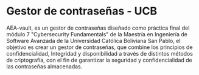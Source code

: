 # Gestor de contraseñas - UCB

AEA-vault, es un gestor de contraseñas diseñado como práctica final del módulo 7 "Cybersecurity Fundamentals" de la Maestría en Ingeniería de Software Avanzada de la Universidad Católica Boliviana San Pablo, el objetivo es crear un gestor de contraseñas, que combine los principios de confidencialidad, Integridad y disponibilidad a través de distintos métodos de criptografía, con el fin de garantizar la seguridad y confidencialidad de las contraseñas almacenadas.